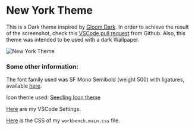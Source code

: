 # New York Theme

This is a Dark theme inspired by [Gloom Dark](https://marketplace.visualstudio.com/items?itemName=8757043a-2b24-42c2-9de6-233a1f5267f3.gloom-dark). In order to achieve the result of the screenshot, check this [VSCode pull request](https://github.com/Microsoft/vscode/pull/52707) from Github. Also, this theme was intended to be used with a dark Wallpaper.

![New York Theme](https://user-images.githubusercontent.com/36115642/56256852-c1903c80-60a0-11e9-8ff3-88bef7472980.PNG)

### Some other information:

The font family used was SF Mono Semibold (weight 500) with ligatures, available [here](https://github.com/lemeb/a-better-ligaturizer).

Icon theme used: [Seedling Icon theme](https://marketplace.visualstudio.com/items?itemName=rastikerdar.vscode-seedling-icon-theme)

[Here](https://github.com/Bernardi23/custom-css/blob/master/vsCode-settings.json) are my VSCode Settings.

[Here](https://github.com/Bernardi23/custom-css/blob/master/workbench.main.css) is the CSS of my `workbench.main.css` file.
